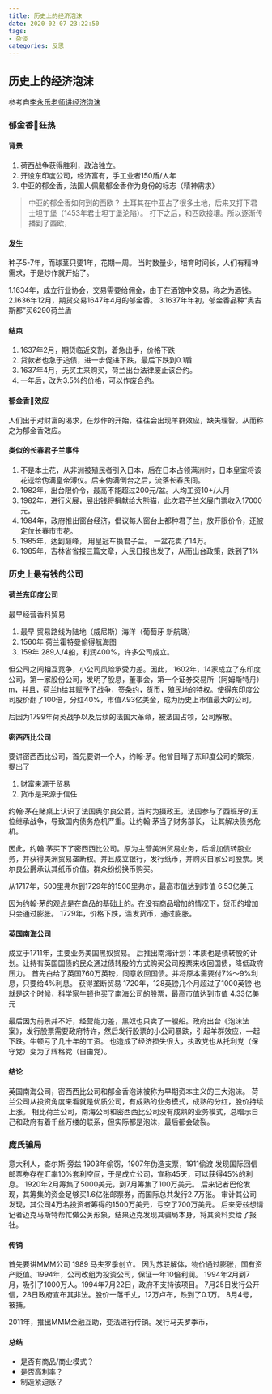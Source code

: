 ```yaml
---
title: 历史上的经济泡沫
date: 2020-02-07 23:22:50
tags: 
- 杂谈
categories: 反思
---
```


## 历史上的经济泡沫

参考自[李永乐老师讲经济泡沫](https://www.bilibili.com/video/av69184579)

### 郁金香🌷狂热

#### 背景
1. 荷西战争获得胜利，政治独立。
2. 开设东印度公司，经济富有，手工业者150盾/人年
3. 中亚的郁金香，法国人佩戴郁金香作为身份的标志（精神需求）

<!-- more -->

>中亚的郁金香如何到的西欧？
土耳其在中亚占了很多土地，后来又打下君士坦丁堡（1453年君士坦丁堡沦陷）。
打下之后，和西欧接壤。所以逐渐传播到了西欧，

#### 发生
种子5-7年，而球茎只要1年，花期一周。
当时数量少，培育时间长，人们有精神需求，于是炒作就开始了。

1.1634年，成立行业协会，交易需要给佣金，由于在酒馆中交易，称之为酒钱。
2.1636年12月，期货交易1647年4月的郁金香。
3.1637年年初，郁金香品种“奥古斯都”买6290荷兰盾

#### 结束
1. 1637年2月，期货临近交割，着急出手，价格下跌
2. 贷款者也急于追债，进一步促进下跌，最后下跌到0.1盾
3. 1637年4月，无买主来购买，荷兰出台法律废止该合约。
4. 一年后，改为3.5%的价格，可以作废合约。

#### 郁金香🌷效应

人们出于对财富的渴求，在炒作的开始，往往会出现羊群效应，缺失理智。从而称之为郁金香效应。

#### 类似的长春君子兰事件

1. 不是本土花，从非洲被殖民者引入日本，后在日本占领满洲时，日本皇室将该花送给伪满皇帝溥仪。后来伪满倒台之后，流落长春民间。
2. 1982年，出台限价令，最高不能超过200元/盆。人均工资10+/人月
3. 1982年，进行义展，展出钱将捐献给大熊猫，此次君子兰义展门票收入17000元。
4. 1984年，政府推出窗台经济，倡议每人窗台上都种君子兰，放开限价令，还被定位长春市市花。
5. 1985年，达到巅峰， 用皇冠车换君子兰。 一盆花卖了14万。
6. 1985年，吉林省省报三篇文章，人民日报也发了，从而出台政策，跌到了1%

### 历史上最有钱的公司

#### 荷兰东印度公司
最早经营香料贸易
1. 最早 贸易路线为陆地（威尼斯）海洋（葡萄牙 新航璐）
2. 1560年 荷兰霍特曼偷得航海图
3. 159年 289人/4船，利润400%，许多公司成立。


但公司之间相互竞争，小公司风险承受力差。因此， 1602年，14家成立了东印度公司，第一家股份公司，发明了股息，董事会，第一个证券交易所（阿姆斯特丹）m，并且，荷兰h给其赋予了战争，签条约，货币，殖民地的特权。使得东印度公司股价翻了100倍，分红40%，市值7.93亿美金，成为历史上市值最大的公司。

后因为1799年荷英战争以及后续的法国大革命，被法国占领，公司解散。

#### 密西西比公司

要讲密西西比公司，首先要讲一个人，约翰·茅。他曾目睹了东印度公司的繁荣，提出了

1. 财富来源于贸易
2. 货币是来源于信任

约翰·茅在赌桌上认识了法国奥尔良公爵，当时为摄政王，法国参与了西班牙的王位继承战争，导致国内债务危机严重。让约翰·茅当了财务部长， 让其解决债务危机。

因此，约翰·茅买下了密西西比公司。原为主营美洲贸易业务，后增加债转股业务，并获得美洲贸易垄断权。并且成立银行，发行纸币，并购买自家公司股票。奥尔良公爵承认其纸币价值。群众纷纷换币购买。

从1717年，500里弗尔到1729年的1500里弗尔，最高市值达到市值 6.53亿美元

因为约翰·茅的观点是在商品的基础上的。在没有商品增加的情况下，货币的增加只会通过膨胀。
1729年，价格下跌，滥发货币，通过膨胀。


#### 英国南海公司
成立于1711年，主要业务美国黑奴贸易。
后推出南海计划：本质也是债转股的计划。让持有英国国债的民众通过债转股的方式购买公司股票来收回国债，降低政府压力。
首先白给了英国760万英镑，同意收回国债。并将原本需要付7%～9%利息，只要给4%利息。
获得垄断贸易
1720年，128英镑几个月超过了1000英镑
也就是这个时候，科学家牛顿也买了南海公司的股票，最高市值达到市值 4.33亿美元

最后因为前景并不好，经营能力差，黑奴也只卖了一艘船。政府出台《泡沫法案》，发行股票需要政府特许，然后发行股票的小公司暴跌，引起羊群效应，一起下跌。牛顿亏了几十年的工资。
也造成了经济损失很大，执政党也从托利党（保守党）变为了辉格党（自由党）。

#### 结论

英国南海公司，密西西比公司和郁金香泡沫被称为早期资本主义的三大泡沫。
荷兰公司从投资角度来看就是优质公司，有成熟的业务模式，成熟的分红，股价持续上涨。
相比荷兰公司，南海公司和密西西比公司没有成熟的业务模式，总暗示自己和政府有着千丝万缕的联系，但实际都是泡沫，最后都会破裂。

### 庞氏骗局
意大利人，查尔斯·旁兹
1903年偷窃，1907年伪造支票，1911偷渡
发现国际回信邮票券存在汇率10%套利空间，于是成立公司，宣称45天，可以获得45%的利息。
1920年2月筹集了5000美元，到7月筹集了100万美元。
后来记者巴伦发现，其筹集的资金足够买1.6亿张邮票券，而国际总共发行2.7万张。
审计其公司发现，其公司4万名投资者筹得的1500万美元，亏空了700万美元。
后来旁兹想请记者迈克马斯特帮忙做公关形象，结果迈克发现其骗局本身，将其资料卖给了报社。

#### 传销
首先要讲MMM公司 1989 马夫罗季创立。
因为苏联解体，物价通过膨胀，国有资产贬值。1994年，公司改组为投资公司，保证一年10倍利润。
1994年2月到7月，吸引了1000万人。1994年7月22日，政府不支持该项目。
7月25日发行公开信，28日政府宣布其非法。股价一落千丈，12万卢布，跌到了0.1万。
8月4号，被捕。

2011年，推出MMM金融互助，变法进行传销。发行马夫罗季币，

#### 总结
* 是否有商品/商业模式？
* 是否高利率？
* 制造紧迫感？




